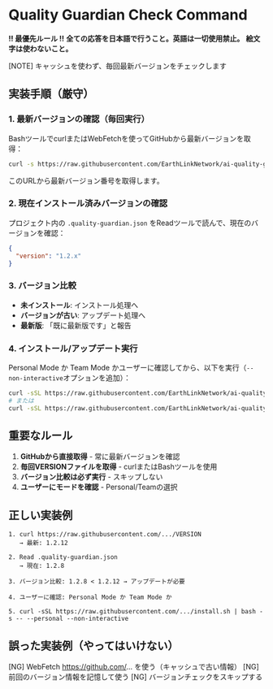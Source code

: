 # Quality Guardian Check Command

**!! 最優先ルール !!**
**全ての応答を日本語で行うこと。英語は一切使用禁止。**
**絵文字は使わないこと。**

[NOTE] キャッシュを使わず、毎回最新バージョンをチェックします

## 実装手順（厳守）

### 1. 最新バージョンの確認（毎回実行）

BashツールでcurlまたはWebFetchを使ってGitHubから最新バージョンを取得：
```bash
curl -s https://raw.githubusercontent.com/EarthLinkNetwork/ai-quality-guardian/main/quality-guardian/VERSION
```

このURLから最新バージョン番号を取得します。

### 2. 現在インストール済みバージョンの確認

プロジェクト内の `.quality-guardian.json` をReadツールで読んで、現在のバージョンを確認：
```json
{
  "version": "1.2.x"
}
```

### 3. バージョン比較

- **未インストール**: インストール処理へ
- **バージョンが古い**: アップデート処理へ
- **最新版**: 「既に最新版です」と報告

### 4. インストール/アップデート実行

Personal Mode か Team Mode かユーザーに確認してから、以下を実行（`--non-interactive`オプションを追加）：

```bash
curl -sSL https://raw.githubusercontent.com/EarthLinkNetwork/ai-quality-guardian/main/quality-guardian/install.sh | bash -s -- --personal --non-interactive
# または
curl -sSL https://raw.githubusercontent.com/EarthLinkNetwork/ai-quality-guardian/main/quality-guardian/install.sh | bash -s -- --team --non-interactive
```

## 重要なルール

1. **GitHubから直接取得** - 常に最新バージョンを確認
2. **毎回VERSIONファイルを取得** - curlまたはBashツールを使用
3. **バージョン比較は必ず実行** - スキップしない
4. **ユーザーにモードを確認** - Personal/Teamの選択

## 正しい実装例

```
1. curl https://raw.githubusercontent.com/.../VERSION
   → 最新: 1.2.12

2. Read .quality-guardian.json
   → 現在: 1.2.8

3. バージョン比較: 1.2.8 < 1.2.12 → アップデートが必要

4. ユーザーに確認: Personal Mode か Team Mode か

5. curl -sSL https://raw.githubusercontent.com/.../install.sh | bash -s -- --personal --non-interactive
```

## 誤った実装例（やってはいけない）

[NG] WebFetch https://github.com/... を使う（キャッシュで古い情報）
[NG] 前回のバージョン情報を記憶して使う
[NG] バージョンチェックをスキップする
